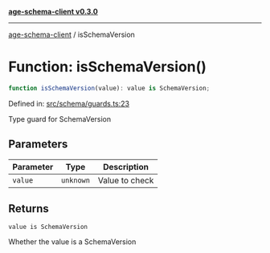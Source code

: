 [**age-schema-client v0.3.0**](../index.md)

***

[age-schema-client](/ageSchemaClient/api-generated/index.md) / isSchemaVersion

# Function: isSchemaVersion()

```ts
function isSchemaVersion(value): value is SchemaVersion;
```

Defined in: [src/schema/guards.ts:23](https://github.com/standardbeagle/ageSchemaClient/blob/main/src/schema/guards.ts#L23)

Type guard for SchemaVersion

## Parameters

| Parameter | Type | Description |
| ------ | ------ | ------ |
| `value` | `unknown` | Value to check |

## Returns

`value is SchemaVersion`

Whether the value is a SchemaVersion
